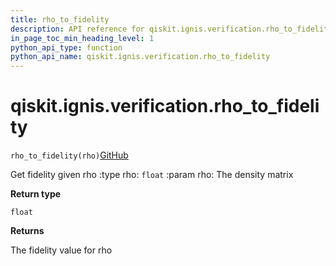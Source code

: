 ```yaml
---
title: rho_to_fidelity
description: API reference for qiskit.ignis.verification.rho_to_fidelity
in_page_toc_min_heading_level: 1
python_api_type: function
python_api_name: qiskit.ignis.verification.rho_to_fidelity
---
```


<span id="qiskit-ignis-verification-rho-to-fidelity" />

# qiskit.ignis.verification.rho\_to\_fidelity

<span id="qiskit.ignis.verification.rho_to_fidelity" />

`rho_to_fidelity(rho)`[GitHub](https://github.com/qiskit-community/qiskit-ignis/tree/stable/0.5/qiskit/ignis/verification/entanglement/analysis.py "view source code")

Get fidelity given rho :type rho: `float` :param rho: The density matrix

**Return type**

`float`

**Returns**

The fidelity value for rho

